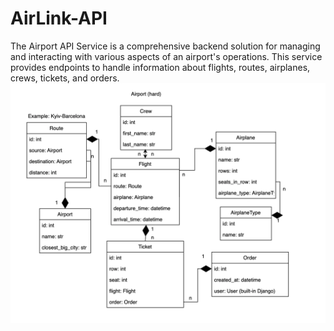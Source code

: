 # AirLink-API
The Airport API Service is a comprehensive backend solution for managing and interacting with various aspects of an airport's operations. This service provides endpoints to handle information about flights, routes, airplanes, crews, tickets, and orders.
![img.png](img.png)